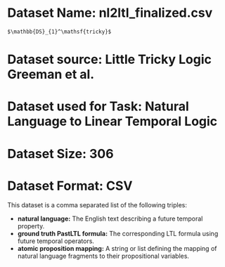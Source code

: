 # Dataset Name: nl2ltl_finalized.csv

    
    $\mathbb{DS}_{1}^\mathsf{tricky}$
    

# Dataset source: Little Tricky Logic Greeman et al. 

# Dataset used for Task: Natural Language to Linear Temporal Logic

# Dataset Size: 306 

# Dataset Format: CSV

This dataset is a comma separated list of the following triples:
- **natural language:** The English text describing a future temporal property.
- **ground truth PastLTL formula:** The corresponding LTL formula using future temporal operators.
- **atomic proposition mapping:** A string or list defining the mapping of natural language fragments to their propositional variables.

